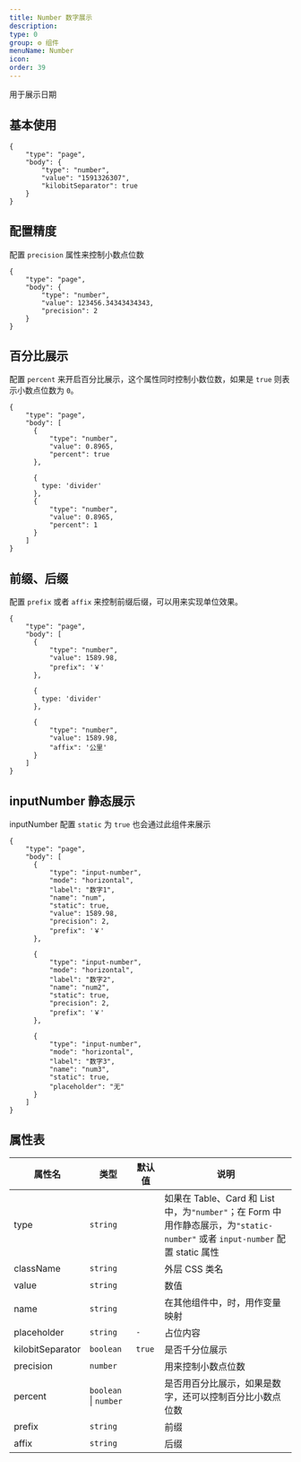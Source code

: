```yaml
---
title: Number 数字展示
description:
type: 0
group: ⚙ 组件
menuName: Number
icon:
order: 39
---
```


用于展示日期

## 基本使用

```schema
{
    "type": "page",
    "body": {
        "type": "number",
        "value": "1591326307",
        "kilobitSeparator": true
    }
}
```

## 配置精度

配置 `precision` 属性来控制小数点位数

```schema
{
    "type": "page",
    "body": {
        "type": "number",
        "value": 123456.34343434343,
        "precision": 2
    }
}
```

## 百分比展示

配置 `percent` 来开启百分比展示，这个属性同时控制小数位数，如果是 `true` 则表示小数点位数为 `0`。

```schema
{
    "type": "page",
    "body": [
      {
          "type": "number",
          "value": 0.8965,
          "percent": true
      },

      {
        type: 'divider'
      },
      {
          "type": "number",
          "value": 0.8965,
          "percent": 1
      }
    ]
}
```

## 前缀、后缀

配置 `prefix` 或者 `affix` 来控制前缀后缀，可以用来实现单位效果。

```schema
{
    "type": "page",
    "body": [
      {
          "type": "number",
          "value": 1589.98,
          "prefix": '￥'
      },

      {
        type: 'divider'
      },

      {
          "type": "number",
          "value": 1589.98,
          "affix": '公里'
      }
    ]
}
```

## inputNumber 静态展示

inputNumber 配置 `static` 为 `true` 也会通过此组件来展示

```schema
{
    "type": "page",
    "body": [
      {
          "type": "input-number",
          "mode": "horizontal",
          "label": "数字1",
          "name": "num",
          "static": true,
          "value": 1589.98,
          "precision": 2,
          "prefix": '￥'
      },

      {
          "type": "input-number",
          "mode": "horizontal",
          "label": "数字2",
          "name": "num2",
          "static": true,
          "precision": 2,
          "prefix": '￥'
      },

      {
          "type": "input-number",
          "mode": "horizontal",
          "label": "数字3",
          "name": "num3",
          "static": true,
          "placeholder": "无"
      }
    ]
}
```

## 属性表

| 属性名           | 类型                  | 默认值 | 说明                                                                                                                          |
| ---------------- | --------------------- | ------ | ----------------------------------------------------------------------------------------------------------------------------- |
| type             | `string`              |        | 如果在 Table、Card 和 List 中，为`"number"`；在 Form 中用作静态展示，为`"static-number"` 或者 `input-number` 配置 static 属性 |
| className        | `string`              |        | 外层 CSS 类名                                                                                                                 |
| value            | `string`              |        | 数值                                                                                                                          |
| name             | `string`              |        | 在其他组件中，时，用作变量映射                                                                                                |
| placeholder      | `string`              | `-`    | 占位内容                                                                                                                      |
| kilobitSeparator | `boolean`             | `true` | 是否千分位展示                                                                                                                |
| precision        | `number`              |        | 用来控制小数点位数                                                                                                            |
| percent          | `boolean` \| `number` |        | 是否用百分比展示，如果是数字，还可以控制百分比小数点位数                                                                      |
| prefix           | `string`              |        | 前缀                                                                                                                          |
| affix            | `string`              |        | 后缀                                                                                                                          |
